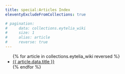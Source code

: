 ```yaml
---
title: special:Articles Index
eleventyExcludeFromCollections: true

# pagination:
#     data: collections.eytelia_wiki
#     size: 1
#     alias: article
#     reverse: true
---
```


<ul>
{% for article in collections.eytelia_wiki reversed %}
<li>
    <a class="card" href="{{article.url}}">{{ article.data.title }}</a>
</li>
{% endfor %}
</ul>